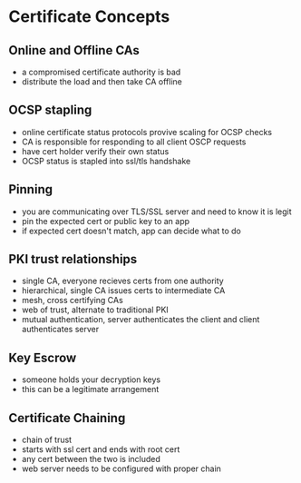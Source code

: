 # Certificate Concepts

## Online and Offline CAs

- a compromised certificate authority is bad
- distribute the load and then take CA offline

## OCSP stapling

- online certificate status protocols provive scaling for OCSP checks
- CA is responsible for responding to all client OSCP requests
- have cert holder verify their own status
- OCSP status is stapled into ssl/tls handshake

## Pinning

- you are communicating over TLS/SSL server and need to know it is legit
- pin the expected cert or public key to an app
- if expected cert doesn't match, app can decide what to do

## PKI trust relationships

- single CA, everyone recieves certs from one authority
- hierarchical, single CA issues certs to intermediate CA
- mesh, cross certifying CAs
- web of trust, alternate to traditional PKI
- mutual authentication, server authenticates the client and client authenticates server

## Key Escrow

- someone holds your decryption keys
- this can be a legitimate arrangement

## Certificate Chaining

- chain of trust
- starts with ssl cert and ends with root cert
- any cert between the two is included
- web server needs to be configured with proper chain
